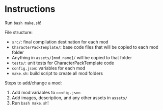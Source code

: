 # Instructions

Run `bash make.sh`!

File structure:
- `src/`: final compilation destination for each mod
- `CharacterPackTemplate/`: base code files that will be copied to each mod folder
- Anything in `assets/[mod_name]/` will be copied to that folder
- `tests/`: unit tests for CharacterPackTemplate code
- `config.json`: variables for each mod
- `make.sh`: build script to create all mod folders

Steps to add/change a mod:
1. Add mod variables to `config.json`
2. Add images, description, and any other assets in `assets/`
3. Run `bash make.sh`!

